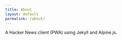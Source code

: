 ```yaml
---
title: About
layout: default
permalink: /about/
---
```


A Hacker News client (PWA) using Jekyll and Alpine.js.
